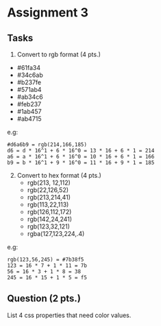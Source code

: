 # Assignment 3

## Tasks
1. Convert to rgb format (4 pts.)
 - #61fa34
 - #34c6ab
 - #b237fe
 - #571ab4
 - #ab34c6
 - #feb237
 - #1ab457
 - #ab4715

e.g: 
```
#d6a6b9 = rgb(214,166,185) 
d6 = d * 16^1 + 6 * 16^0 = 13 * 16 + 6 * 1 = 214
a6 = a * 16^1 + 6 * 16^0 = 10 * 16 + 6 * 1 = 166
b9 = b * 16^1 + 9 * 16^0 = 11 * 16 + 9 * 1 = 185
```
 
2. Convert to hex format (4 pts.)
    - rgb(213, 12,112)
    - rgb(22,126,52)
    - rgb(213,214,41)
    - rgb(113,22,113)
    - rgb(126,112,172)
    - rgb(142,24,241)
    - rgb(123,32,121)
    - rgba(127,123,224,.4)


e.g:
```
rgb(123,56,245) = #7b38f5 
123 = 16 * 7 + 1 * 11 = 7b 
56 = 16 * 3 + 1 * 8 = 38 
245 = 16 * 15 + 1 * 5 = f5
```

## Question (2 pts.)
List 4 css properties that need color values.




